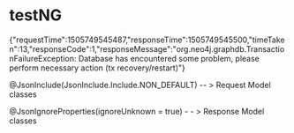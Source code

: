 # testNG

 {"requestTime":1505749545487,"responseTime":1505749545500,"timeTaken":13,"responseCode":1,"responseMessage":"org.neo4j.graphdb.TransactionFailureException: Database has encountered some problem, please perform necessary action (tx recovery/restart)"}
 
 
 @JsonInclude(JsonInclude.Include.NON_DEFAULT) -- > Request Model classes


@JsonIgnoreProperties(ignoreUnknown = true) - - > Response Model classes
